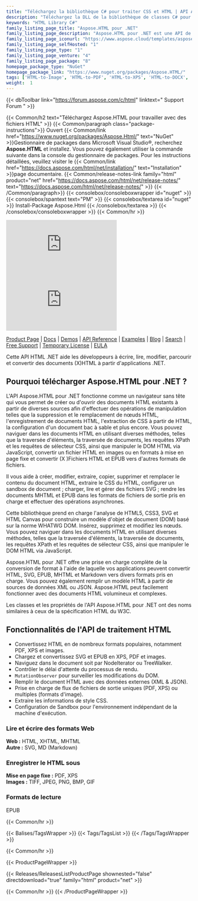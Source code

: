 ```yaml
---
title: "Téléchargez la bibliothèque C# pour traiter CSS et HTML | API Aspose.HTML"
description: "Téléchargez la DLL de la bibliothèque de classes C# pour lire, modifier, naviguer et convertir des fichiers XHTML, HTML via l'API .NET sur site. Prend en charge l'analyse de HTML5, CSS3, SVG et HTML Canvas."
keywords: "HTML Library C#"
family_listing_page_title: "Aspose.HTML pour .NET"
family_listing_page_description: "Aspose.HTML pour .NET est une API de manipulation HTML avancée qui vous permet d'effectuer un large éventail de tâches de manipulation HTML directement dans vos applications .NET."
family_listing_page_iconurl: "https://www.aspose.cloud/templates/aspose/App_Themes/V3/images/html/272x272/aspose_html-for-net.png"
family_listing_page_selfHosted: "1"
family_listing_page_type: "1"
family_listing_page_venture: "4"
family_listing_page_package: "8"
homepage_package_type: "NuGet"
homepage_package_link: "https://www.nuget.org/packages/Aspose.HTML/"
tags: ['HTML-to-Image', 'HTML-to-PDF', 'HTML-to-XPS', 'HTML-to-DOCX', 'HTML-to-MHTML', 'HTML-to-Markdown', 'HTML-to-MD', 'EPUB-to-Image', 'EPUB-to-PDF', 'EPUB-to-XPS', 'Markdown-to-HTML', 'MD-to-HTML', 'HTML-Converter', 'XHTML-to-PDF', 'MHTML-to-PDF', 'HTML-to-GIF', 'MHTML-to-JPG']
weight:  1
---
```


{{< dbToolbar link="https://forum.aspose.com/c/html" linktext=" Support Forum " >}}

{{< Common/h2 text="Téléchargez Aspose.HTML pour travailler avec des fichiers HTML"  >}}
{{< Common/paragraph class="package-instructions">}}
Ouvert
{{< Common/link href="https://www.nuget.org/packages/Aspose.Html/" text="NuGet"  >}}Gestionnaire de packages dans Microsoft Visual Studio®, recherchez <b>Aspose.HTML</b> et installez. Vous pouvez également utiliser la commande suivante dans la console du gestionnaire de packages. Pour les instructions détaillées, veuillez visiter le
{{< Common/link href="https://docs.aspose.com/html/net/installation/" text="Installation"  >}}page documentaire.
{{< Common/release-notes-link family="html" product="net" href="https://docs.aspose.com/html/net/release-notes/" text="https://docs.aspose.com/html/net/release-notes/"  >}}
{{< /Common/paragraph>}}
{{< consolebox/consoleboxwrapper id="nuget" >}}
       {{< consolebox/spantext text="PM" >}}
       {{< consolebox/textarea id="nuget" >}} Install-Package Aspose.Html {{< /consolebox/textarea >}}
{{< /consolebox/consoleboxwrapper >}}
{{< Common/hr >}}

![Nuget](https://img.shields.io/nuget/v/Aspose.Html) ![Nuget](https://img.shields.io/nuget/dt/Aspose.Html?label=nuget%20downloads)

[Product Page](https://products.aspose.com/html/net/) | [Docs](https://docs.aspose.com/html/net/) | [Demos](https://products.aspose.app/html/family) | [API Reference](https://reference.aspose.com/html/net/) | [Examples](https://github.com/aspose-html/Aspose.Html-for-.NET) | [Blog](https://blog.aspose.com/category/html/) | [Search](https://search.aspose.com/) | [Free Support](https://forum.aspose.com/c/html) | [Temporary License](https://purchase.aspose.com/temporary-license) | [EULA](https://about.aspose.com/legal/eula/)

Cette API HTML .NET aide les développeurs à écrire, lire, modifier, parcourir et convertir des documents (X)HTML à partir d'applications .NET.

## Pourquoi télécharger Aspose.HTML pour .NET ?

L'API Aspose.HTML pour .NET fonctionne comme un navigateur sans tête qui vous permet de créer ou d'ouvrir des documents HTML existants à partir de diverses sources afin d'effectuer des opérations de manipulation telles que la suppression et le remplacement de nœuds HTML, l'enregistrement de documents HTML, l'extraction de CSS à partir de HTML, la configuration d'un document bac à sable et plus encore. Vous pouvez naviguer dans les documents HTML en utilisant diverses méthodes, telles que la traversée d'éléments, la traversée de documents, les requêtes XPath et les requêtes de sélecteur CSS, ainsi que manipuler le DOM HTML via JavaScript, convertir un fichier HTML en images ou en formats à mise en page fixe et convertir (X )Fichiers HTML et EPUB vers d'autres formats de fichiers.

Il vous aide à créer, modifier, extraire, copier, supprimer et remplacer le contenu du document HTML, extraire le CSS du HTML, configurer un sandbox de document ; charger, lire et gérer des fichiers SVG ; rendre les documents MHTML et EPUB dans les formats de fichiers de sortie pris en charge et effectuer des opérations asynchrones.

Cette bibliothèque prend en charge l'analyse de HTML5, CSS3, SVG et HTML Canvas pour construire un modèle d'objet de document (DOM) basé sur la norme WHATWG DOM. Insérez, supprimez et modifiez les nœuds. Vous pouvez naviguer dans les documents HTML en utilisant diverses méthodes, telles que la traversée d'éléments, la traversée de documents, les requêtes XPath et les requêtes de sélecteur CSS, ainsi que manipuler le DOM HTML via JavaScript.

Aspose.HTML pour .NET offre une prise en charge complète de la conversion de format à l'aide de laquelle vos applications peuvent convertir HTML, SVG, EPUB, MHTML et Markdown vers divers formats pris en charge. Vous pouvez également remplir un modèle HTML à partir de sources de données XML ou JSON. Aspose.HTML peut facilement fonctionner avec des documents HTML volumineux et complexes.

Les classes et les propriétés de l'API Aspose.HTML pour .NET ont des noms similaires à ceux de la spécification HTML du W3C.

## Fonctionnalités de l'API de traitement HTML

- Convertissez HTML en de nombreux formats populaires, notamment PDF, XPS et images.
- Chargez et convertissez SVG et EPUB en XPS, PDF et images.
- Naviguez dans le document soit par NodeIterator ou TreeWalker.
- Contrôler le délai d'attente du processus de rendu.
- `MutationObserver` pour surveiller les modifications du DOM.
- Remplir le document HTML avec des données externes (XML & JSON).
- Prise en charge de flux de fichiers de sortie uniques (PDF, XPS) ou multiples (formats d'image).
- Extraire les informations de style CSS.
- Configuration de Sandbox pour l'environnement indépendant de la machine d'exécution.

### Lire et écrire des formats Web

**Web :** HTML, XHTML, MHTML\
**Autre :** SVG, MD (Markdown)

### Enregistrer le HTML sous

**Mise en page fixe :** PDF, XPS\
**Images :** TIFF, JPEG, PNG, BMP, GIF

### Formats de lecture

EPUB

{{< Common/hr >}}

{{< Balises/TagsWrapper >}}
 {{< Tags/TagsList >}}
{{< /Tags/TagsWrapper >}}

{{< Common/hr >}}

{{< ProductPageWrapper >}}
<!-- ReleasesListProductPage-->
   {{< Releases/ReleasesListProductPage shownested="false"  directdownload="true" family="html" product="net" >}}
<!-- /ReleasesListProductPage-->
{{< Common/hr >}}
{{< /ProductPageWrapper >}}

